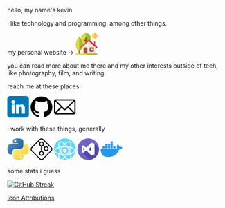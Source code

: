 hello, my name's kevin

i like technology and programming, among other things.

my personal website -> 
<a href="https://kevinblum.dev"><img src="icons/home.png" alt="home" width="50"></a>

you can read more about me there and my other interests outside of tech, like photography, film, and writing.

reach me at these places

<a href="https://www.linkedin.com/in/kevin-blum/"><img src="icons/linkedin.png" alt="LinkedIn" width="50"></a>
<a href="https://github.com/kevinBlum"><img src="icons/github.png" alt="you're already here" width="50"></a>
<a href="mailto:kevin@kevinblum.dev"><img src="icons/email.png" alt="email" width="50"></a>

i work with these things, generally

<a href="https://www.python.org/"><img src="icons/python.png" alt="python" width="50"></a>
<a href="https://git-scm.com/"><img src="icons/git.png" alt="git" width="50"></a>
<a href="https://reactjs.org/"><img src="icons/react.png" alt="react" width="50"></a>
<a href="https://code.visualstudio.com/"><img src="icons/visual-studio.png" alt="vscode" width="50"></a>
<a href="https://www.docker.com/"><img src="icons/docker.png" alt="docker" width="50"></a>




some stats i guess

[![GitHub Streak](https://streak-stats.demolab.com/?user=kevinBlum&theme=dark)](https://git.io/streak-stats)




<a href="attributions.md">Icon Attributions</a>
